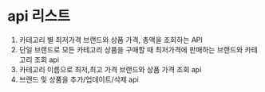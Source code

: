 # api 리스트
1. 카테고리 별 최저가격 브랜드와 상품 가격, 총액을 조회하는 API
2. 단일 브랜드로 모든 카테고리 상품을 구매할 때 최저가격에 판매하는 브랜드와 카테고리 조회 api
3. 카테고리 이름으로 최저,최고 가격 브랜드와 상품 가격 조회 api
4. 브랜드 및 상품을 추가/업데이트/삭제 api